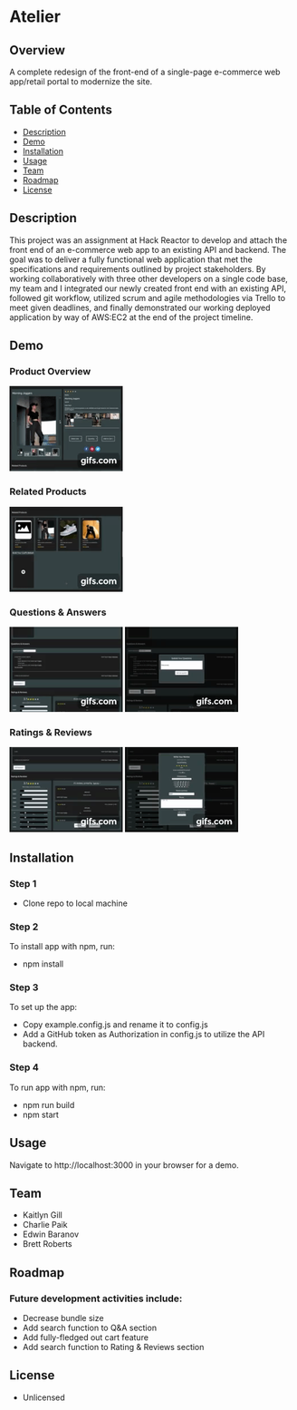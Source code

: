 # Atelier
## Overview
A complete redesign of the front-end of a single-page e-commerce web app/retail portal to modernize the site.
## Table of Contents
- [ Description ](https://github.com/KTMichael/front-end-capstone-project/blob/main/README.md/#Description)
- [ Demo ](https://github.com/KTMichael/front-end-capstone-project/blob/main/README.md/#Demo)
- [ Installation ](https://github.com/KTMichael/front-end-capstone-project/blob/main/README.md/#Installation)
- [ Usage ](https://github.com/KTMichael/front-end-capstone-project/blob/main/README.md/#Usage)
- [ Team ](https://github.com/KTMichael/front-end-capstone-project/blob/main/README.md/#Team)
- [ Roadmap ](https://github.com/KTMichael/front-end-capstone-project/blob/main/README.md/#Roadmap)
- [License](https://github.com/KTMichael/front-end-capstone-project/blob/main/README.md/#License)

## Description
This project was an assignment at Hack Reactor to develop and attach the front end of an e-commerce web app to an existing API and backend. The goal was to deliver a fully functional web application that met the specifications and requirements outlined by project stakeholders. 
By working collaboratively with three other developers on a single code base, my team and I integrated our newly created front end with an existing API, followed git workflow, utilized scrum and agile methodologies via Trello to meet given deadlines, and finally demonstrated our working deployed application by way of AWS:EC2 at the end of the project timeline.

## Demo
### Product Overview
![Products](https://raw.githubusercontent.com/KTMichael/Atelier/main/Products.gif)
### Related Products
![Demo](https://raw.githubusercontent.com/KTMichael/Atelier/main/related.gif)
### Questions & Answers
![Demo](https://raw.githubusercontent.com/KTMichael/Atelier/main/Qpart1.gif)
![Demo](https://raw.githubusercontent.com/KTMichael/Atelier/main/Qpart2.gif)
### Ratings & Reviews
![Demo](https://raw.githubusercontent.com/KTMichael/Atelier/main/RR.gif)
![Demo](https://raw.githubusercontent.com/KTMichael/Atelier/main/ReviewForm.gif)

## Installation
### Step 1
- Clone repo to local machine
### Step 2
 To install app with npm, run:
  - npm install
### Step 3
To set up the app:
 - Copy example.config.js and rename it to config.js
  - Add a GitHub token as Authorization in config.js to utilize the API backend.
### Step 4
To run app with npm, run:
 - npm run build
 - npm start

## Usage
Navigate to http://localhost:3000 in your browser for a demo.

## Team
- Kaitlyn Gill
- Charlie Paik
- Edwin Baranov
- Brett Roberts

## Roadmap
### Future development activities include:
- Decrease bundle size
- Add search function to Q&A section
- Add fully-fledged out cart feature
- Add search function to Rating & Reviews section

## License
- Unlicensed


